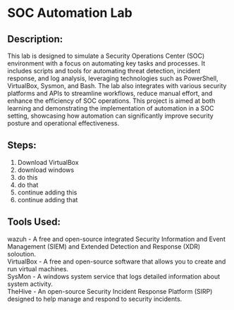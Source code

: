 # SOC Automation Lab

Description:
------------
This lab is designed to simulate a Security Operations Center (SOC) environment with a focus on automating key tasks and processes. It includes scripts and tools for automating threat detection, incident response, and log analysis, leveraging technologies such as PowerShell, VirtualBox, Sysmon, and Bash. The lab also integrates with various security platforms and APIs to streamline workflows, reduce manual effort, and enhance the efficiency of SOC operations. This project is aimed at both learning and demonstrating the implementation of automation in a SOC setting, showcasing how automation can significantly improve security posture and operational effectiveness.

Steps:
-------
1. Download VirtualBox 
2. download windows
3. do this
4. do that
5. continue adding this
6. continue adding that

Tools Used:
----------
wazuh - A free and open-source integrated Security Information and Event Management (SIEM) and Extended Detection and Response (XDR) soloution.  
VirtualBox - A free and open-source software that allows you to create and run virtual machines.  
SysMon - A windows system service that logs detailed information about system activity.  
TheHive - An open-source Security Incident Response Platform (SIRP) designed to help manage and respond to security incidents.  
